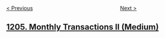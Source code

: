 <!--|This file generated by command(leetcode description); DO NOT EDIT.    |-->
<!--+----------------------------------------------------------------------+-->
<!--|@author    openset <openset.wang@gmail.com>                           |-->
<!--|@link      https://github.com/openset                                 |-->
<!--|@home      https://github.com/openset/leetcode                        |-->
<!--+----------------------------------------------------------------------+-->

[< Previous](https://github.com/openset/leetcode/tree/master/problems/last-person-to-fit-in-the-elevator "Last Person to Fit in the Elevator")
　　　　　　　　　　　　　　　　
[Next >](https://github.com/openset/leetcode/tree/master/problems/design-skiplist "Design Skiplist")

## [1205. Monthly Transactions II (Medium)](https://leetcode.com/problems/monthly-transactions-ii "")


